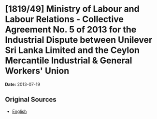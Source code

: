 # [1819/49] Ministry of Labour and Labour Relations - Collective Agreement No. 5 of 2013 for the Industrial Dispute between Unilever Sri Lanka Limited and the Ceylon Mercantile Industrial & General Workers' Union

**Date:** 2013-07-19

## Original Sources

- [English](https://documents.gov.lk/view/extra-gazettes/2013/7/1819-49_E.pdf)
